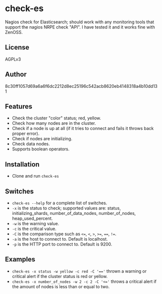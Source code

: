 # check-es
Nagios check for Elasticsearch; should work with any monitoring tools that support the nagios NRPE check "API". I have tested it and it works fine with ZenOSS.

## License
AGPLv3

## Author
8c30ff1057d69a6a6f6dc2212d8ec25196c542acb8620eb4148318a4b10dd131

## Features
* Check the cluster "color" status; red, yellow.
* Check how many nodes are in the cluster.
* Check if a node is up at all (if it tries to connect and fails it throws back proper error).
* Check if nodes are initializing.
* Check data nodes.
* Supports boolean operators.

## Installation
* Clone and run `check-es`

## Switches
* `check-es --help` for a complete list of switches.
* `-x` is the status to check; supported values are: status, initializing_shards, number_of_data_nodes, number_of_nodes, heap_used_percent.
* `-w` is the warning value.
* `-c` is the critical value.
* `-C` is the comparison type such as `<=`, `<`, `>`, `>=`, `==`, `!=`.
* `-a` is the host to connect to. Default is localhost.
* `-p` is the HTTP port to connect to. Default is 9200.

## Examples
* `check-es -x status -w yellow -c red -C '=='` thrown a warning or critical alert if the cluster status is red or yellow.
* `check-es -x number_of_nodes -w 2 -c 2 -C '<='` throws a critical alert if the amount of nodes is less than or equal to two.
